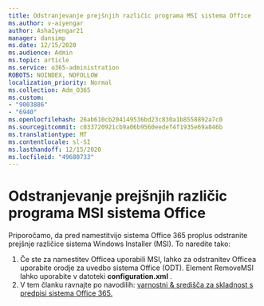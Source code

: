 ```yaml
---
title: Odstranjevanje prejšnjih različic programa MSI sistema Office
ms.author: v-aiyengar
author: AshaIyengar21
manager: dansimp
ms.date: 12/15/2020
ms.audience: Admin
ms.topic: article
ms.service: o365-administration
ROBOTS: NOINDEX, NOFOLLOW
localization_priority: Normal
ms.collection: Adm_O365
ms.custom:
- "9003886"
- "6940"
ms.openlocfilehash: 26ab610cb204149536bd23c830a1b8558892a7c0
ms.sourcegitcommit: c033720921cb9a06b9560eedef4f1935e69a846b
ms.translationtype: MT
ms.contentlocale: sl-SI
ms.lasthandoff: 12/15/2020
ms.locfileid: "49680733"
---
```

# <a name="remove-prior-msi-versions-of-office"></a>Odstranjevanje prejšnjih različic programa MSI sistema Office

Priporočamo, da pred namestitvijo sistema Office 365 proplus odstranite prejšnje različice sistema Windows Installer (MSI). To naredite tako:

1. Če ste za namestitev Officea uporabili MSI, lahko za odstranitev Officea uporabite orodje za uvedbo sistema Office (ODT). Element RemoveMSI lahko uporabite v datoteki **configuration.xml** .
1. V tem članku ravnajte po navodilih: [varnostni & središča za skladnost s predpisi sistema Office 365.](https://go.microsoft.com/fwlink/p/?linkid=2077143)
